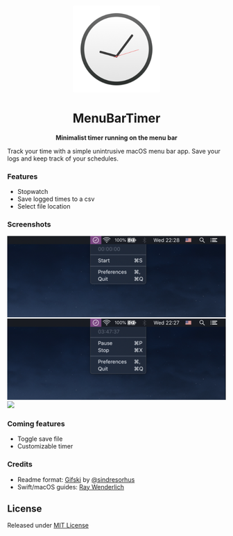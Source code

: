 <div align="center">
  <img src="Stuff/Logo.png" width="200" height="200">
  <h1>MenuBarTimer</h1>
  <p><b>Minimalist timer running on the menu bar</b></p>
</div>

Track your time with a simple unintrusive macOS menu bar app. Save your logs and keep track of your schedules.

### Features
- Stopwatch
- Save logged times to a csv
- Select file location

### Screenshots
<img src="Stuff/Screenshot.png">
<img src="Stuff/Screenshot2.png">
<img src="Stuff/Screenshot3.png">

### Coming features
- Toggle save file
- Customizable timer

### Credits
- Readme format: [Gifski](https://github.com/sindresorhus/Gifski) by [@sindresorhus](https://github.com/sindresorhus/)
- Swift/macOS guides: [Ray Wenderlich](https://www.raywenderlich.com/)

## License
Released under [MIT License](https://github.com/grdnrt/menu-bar-timer/blob/master/LICENSE)
